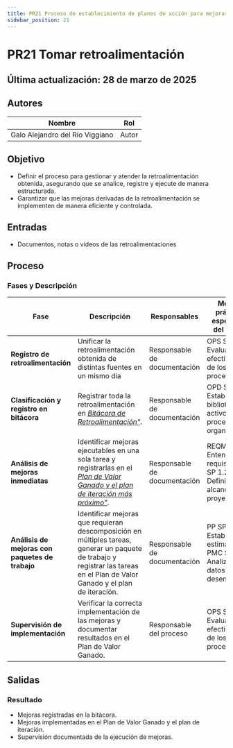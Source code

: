 ```yaml
---
title: PR21 Proceso de establecimiento de planes de acción para mejorar procesos.
sidebar_position: 21
---
```


# PR21 Tomar retroalimentación

## Última actualización: 28 de marzo de 2025

## Autores

| Nombre | Rol |
|--------|-----|
| Galo Alejandro del Río Viggiano | Autor |

## Objetivo

- Definir el proceso para gestionar y atender la retroalimentación obtenida, asegurando que se analice, registre y ejecute de manera estructurada.
- Garantizar que las mejoras derivadas de la retroalimentación se implementen de manera eficiente y controlada.

## Entradas

- Documentos, notas o videos de las retroalimentaciones

## Proceso

### Fases y Descripción

| Fase | Descripción | Responsables | Meta y práctica específica del CMMI |
|------|------------|--------------|--------------------------------------|
| **Registro de retroalimentación** | Unificar la retroalimentación obtenida de distintas fuentes en un mismo dia | Responsable de documentación | OPS SP 2.2 Evaluar la efectividad de los procesos |
| **Clasificación y registro en bitácora** | Registrar toda la retroalimentación en <u>_[Bitácora de Retroalimentación"](https://docs.google.com/spreadsheets/d/1AFSCQ3wmXUBa8Cf7gu5VQHqexOzJk0g0RWMgwnUmhLk/edit?usp=sharing)_</u>. | Responsable de documentación | OPD SP 1.5 Establecer la biblioteca de activos de proceso de la organización |
| **Análisis de mejoras inmediatas** | Identificar mejoras ejecutables en una sola tarea y registrarlas en el <u>_[Plan de Valor Ganado y el plan de iteración más próximo"](https://docs.google.com/spreadsheets/d/1yvqCf1wp_6ic0Xqwd4LDwk_sMfGdgWF-S9FTfnieVZQ/edit?usp=sharing)_</u>.  | Responsable de documentación | REQM SP 1.1 Entender los requisitos; PP SP 1.2 Definir el alcance del proyecto |
| **Análisis de mejoras con paquetes de trabajo** | Identificar mejoras que requieran descomposición en múltiples tareas, generar un paquete de trabajo y registrar las tareas en el Plan de Valor Ganado y el plan de iteración. | Responsable de documentación | PP SP 1.1 Establecer estimaciones; PMC SP 1.5 Analizar datos de desempeño |
| **Supervisión de implementación** | Verificar la correcta implementación de las mejoras y documentar resultados en el Plan de Valor Ganado. | Responsable del proceso | OPS SP 2.2 Evaluar la efectividad de los procesos |

## Salidas

### Resultado

- Mejoras registradas en la bitácora.
- Mejoras implementadas en el Plan de Valor Ganado y el plan de iteración.
- Supervisión documentada de la ejecución de mejoras.
